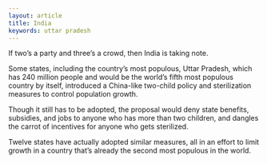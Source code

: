 ```yaml
---
layout: article
title: India
keywords: uttar pradesh
---
```


If two’s a party and three’s a crowd, then India is taking note.

Some states, including the country’s most populous, Uttar Pradesh, which has 240 million people and would be the world’s fifth most populous country by itself, introduced a China-like two-child policy and sterilization measures to control population growth.

Though it still has to be adopted, the proposal would deny state benefits, subsidies, and jobs to anyone who has more than two children, and dangles the carrot of incentives for anyone who gets sterilized.

Twelve states have actually adopted similar measures, all in an effort to limit growth in a country that’s already the second most populous in the world.
